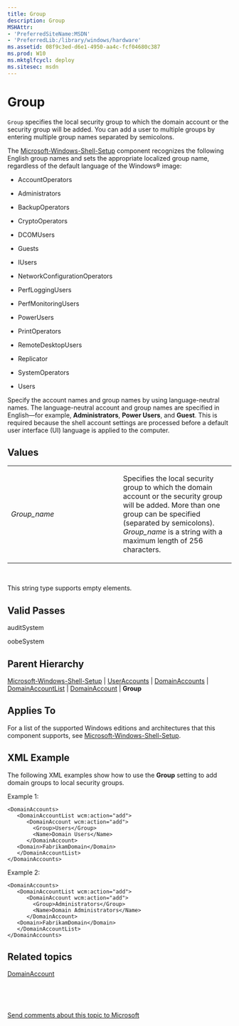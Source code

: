 ```yaml
---
title: Group
description: Group
MSHAttr:
- 'PreferredSiteName:MSDN'
- 'PreferredLib:/library/windows/hardware'
ms.assetid: 08f9c3ed-d6e1-4950-aa4c-fcf04680c387
ms.prod: W10
ms.mktglfcycl: deploy
ms.sitesec: msdn
---
```


# Group


`Group` specifies the local security group to which the domain account or the security group will be added. You can add a user to multiple groups by entering multiple group names separated by semicolons.

The [Microsoft-Windows-Shell-Setup](microsoft-windows-shell-setup-win7-microsoft-windows-shell-setup.md) component recognizes the following English group names and sets the appropriate localized group name, regardless of the default language of the Windows® image:

-   AccountOperators

-   Administrators

-   BackupOperators

-   CryptoOperators

-   DCOMUsers

-   Guests

-   IUsers

-   NetworkConfigurationOperators

-   PerfLoggingUsers

-   PerfMonitoringUsers

-   PowerUsers

-   PrintOperators

-   RemoteDesktopUsers

-   Replicator

-   SystemOperators

-   Users

Specify the account names and group names by using language-neutral names. The language-neutral account and group names are specified in English—for example, **Administrators**, **Power Users**, and **Guest**. This is required because the shell account settings are processed before a default user interface (UI) language is applied to the computer.

## Values


<table>
<colgroup>
<col width="50%" />
<col width="50%" />
</colgroup>
<tbody>
<tr class="odd">
<td><p><em>Group_name</em></p></td>
<td><p>Specifies the local security group to which the domain account or the security group will be added. More than one group can be specified (separated by semicolons). <em>Group_name</em> is a string with a maximum length of 256 characters.</p></td>
</tr>
</tbody>
</table>

 

This string type supports empty elements.

## Valid Passes


auditSystem

oobeSystem

## Parent Hierarchy


[Microsoft-Windows-Shell-Setup](microsoft-windows-shell-setup-win7-microsoft-windows-shell-setup.md) | [UserAccounts](useraccounts-win7-microsoft-windows-shell-setupuseraccounts.md) | [DomainAccounts](domainaccounts-win7-microsoft-windows-shell-setupuseraccountsdomainaccounts.md) | [DomainAccountList](domainaccountlist-win7-microsoft-windows-shell-setupuseraccountsdomainaccountsdomainaccountlist.md) | [DomainAccount](domainaccount-win7-microsoft-windows-shell-setupuseraccountsdomainaccountsdomainaccountlistdomainaccount.md) | **Group**

## Applies To


For a list of the supported Windows editions and architectures that this component supports, see [Microsoft-Windows-Shell-Setup](microsoft-windows-shell-setup-win7-microsoft-windows-shell-setup.md).

## XML Example


The following XML examples show how to use the **Group** setting to add domain groups to local security groups.

Example 1:

``` syntax
<DomainAccounts>
   <DomainAccountList wcm:action="add">
      <DomainAccount wcm:action="add">
        <Group>Users</Group> 
        <Name>Domain Users</Name> 
      </DomainAccount>
   <Domain>FabrikamDomain</Domain> 
   </DomainAccountList>
</DomainAccounts>
```

Example 2:

``` syntax
<DomainAccounts>
   <DomainAccountList wcm:action="add">
      <DomainAccount wcm:action="add">
        <Group>Administrators</Group> 
        <Name>Domain Administrators</Name> 
      </DomainAccount>
   <Domain>FabrikamDomain</Domain> 
   </DomainAccountList>
</DomainAccounts>
```

## Related topics


[DomainAccount](domainaccount-win7-microsoft-windows-shell-setupuseraccountsdomainaccountsdomainaccountlistdomainaccount.md)

 

 

[Send comments about this topic to Microsoft](mailto:wsddocfb@microsoft.com?subject=Documentation%20feedback%20%5Bp_unattend\p_unattend%5D:%20Group%20%20RELEASE:%20%2810/3/2016%29&body=%0A%0APRIVACY%20STATEMENT%0A%0AWe%20use%20your%20feedback%20to%20improve%20the%20documentation.%20We%20don't%20use%20your%20email%20address%20for%20any%20other%20purpose,%20and%20we'll%20remove%20your%20email%20address%20from%20our%20system%20after%20the%20issue%20that%20you're%20reporting%20is%20fixed.%20While%20we're%20working%20to%20fix%20this%20issue,%20we%20might%20send%20you%20an%20email%20message%20to%20ask%20for%20more%20info.%20Later,%20we%20might%20also%20send%20you%20an%20email%20message%20to%20let%20you%20know%20that%20we've%20addressed%20your%20feedback.%0A%0AFor%20more%20info%20about%20Microsoft's%20privacy%20policy,%20see%20http://privacy.microsoft.com/default.aspx. "Send comments about this topic to Microsoft")





